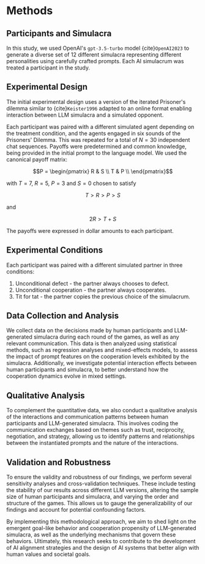
# Methods

## Participants and Simulacra

In this study, we used OpenAI's `gpt-3.5-turbo` model {cite}`OpenAI2023` to
generate a diverse set of 12 different simulacra representing different
personalities using carefully crafted prompts. Each AI simulacrum was treated a
participant in the study.

## Experimental Design

The initial experimental design uses a version of the iterated
Prisoner's dilemma similar to {cite}`Keister1996`
adapted to an online format
enabling interaction between LLM simulacra and a simulated opponent.

Each participant was paired with a different simulated agent depending
on the treatment condition, and
the agents engaged in six sounds of the Prisoners' Dilemma.  This
was repeated for a total of $N=30$ independent chat sequences.
Payoffs were predetermined and common knowledge, being provided
in the initial prompt to the language model.  We used the canonical
payoff matrix:

$$P = \begin{pmatrix}
R & S \\
T & P \\
\end{pmatrix}$$

with $T = 7$, $R = 5$, $P = 3$ and $S = 0$ chosen to satisfy

$$T > R > P > S$$

and 

$$2R > T + S$$

The payoffs were expressed in dollar amounts to each participant.


## Experimental Conditions

Each participant was paired with a different simulated partner in three
conditions:

1. Unconditional defect - the partner always chooses to defect.
2. Unconditional cooperation - the partner always cooperates.
3. Tit for tat - the partner copies the previous choice of the simulacrum.

## Data Collection and Analysis

We collect data on the decisions made by human participants and LLM-generated
simulacra during each round of the games, as well as any relevant
communication. This data is then analyzed using statistical methods, such as
regression analyses and mixed-effects models, to assess the impact of prompt
features on the cooperation levels exhibited by the simulacra. Additionally, we
investigate potential interaction effects between human participants and
simulacra, to better understand how the cooperation dynamics evolve in mixed
settings.

## Qualitative Analysis

To complement the quantitative data, we also conduct a qualitative analysis of
the interactions and communication patterns between human participants and
LLM-generated simulacra. This involves coding the communication exchanges based
on themes such as trust, reciprocity, negotiation, and strategy, allowing us to
identify patterns and relationships between the instantiated prompts and the
nature of the interactions.

## Validation and Robustness

To ensure the validity and robustness of our findings, we perform several
sensitivity analyses and cross-validation techniques. These include testing the
stability of our results across different LLM versions, altering the sample
size of human participants and simulacra, and varying the order and structure
of the games. This allows us to gauge the generalizability of our findings and
account for potential confounding factors.

By implementing this methodological approach, we aim to shed light on the
emergent goal-like behavior and cooperation propensity of LLM-generated
simulacra, as well as the underlying mechanisms that govern these behaviors.
Ultimately, this research seeks to contribute to the development of AI
alignment strategies and the design of AI systems that better align with human
values and societal goals.

